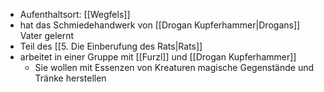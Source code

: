 + Aufenthaltsort: [[Wegfels]]
+ hat das Schmiedehandwerk von [[Drogan Kupferhammer|Drogans]] Vater gelernt 
+ Teil des [[5. Die Einberufung des Rats|Rats]]
+ arbeitet in einer Gruppe mit [[Furzl]] und [[Drogan Kupferhammer]]
	+ Sie wollen mit Essenzen von Kreaturen magische Gegenstände und Tränke herstellen